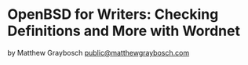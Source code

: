 # OpenBSD for Writers: Checking Definitions and More with Wordnet

by Matthew Graybosch <public@matthewgraybosch.com>
